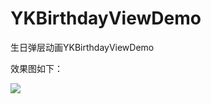# YKBirthdayViewDemo
生日弹层动画YKBirthdayViewDemo

效果图如下：

![](https://github.com/zhaojijin/YKBirthdayViewDemo/blob/master/Birthday1.gif)
